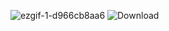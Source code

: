 ![ezgif-1-d966cb8aa6](https://user-images.githubusercontent.com/118388835/235245637-ec96c1ad-5188-4185-af32-4b0f334dd544.gif)
![Download](https://user-images.githubusercontent.com/118388835/235391206-53bee19d-d833-46e3-ba51-cb8813288435.gif)
